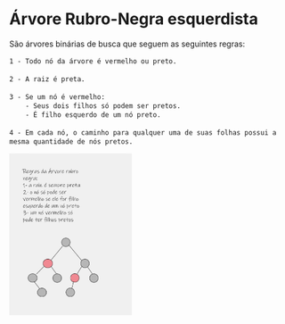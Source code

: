 # Árvore Rubro-Negra esquerdista

São árvores binárias de busca que seguem as seguintes regras:

    1 - Todo nó da árvore é vermelho ou preto.

    2 - A raiz é preta.

    3 - Se um nó é vermelho:
        - Seus dois filhos só podem ser pretos.
        - É filho esquerdo de um nó preto.

    4 - Em cada nó, o caminho para qualquer uma de suas folhas possui a mesma quantidade de nós pretos.

<img src="/assets/arvoreRubro.jpeg" width="220" text-align="center" />
